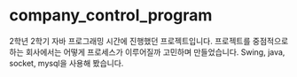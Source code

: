 # company_control_program

2학년 2학기 자바 프로그래밍 시간에 진행했던 프로젝트입니다.
프로젝트를 중점적으로 하는 회사에서는 어떻게 프로세스가 이루어질까 고민하며 만들었습니다. Swing, java, socket, mysql을 사용해 봤습니다.
